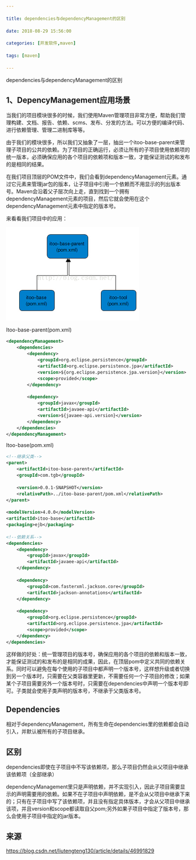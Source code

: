 ```yaml
---

title: dependencies与dependencyManagement的区别

date: 2018-08-29 15:56:00

categories: [开发软件,maven]

tags: [maven]

---
```



dependencies与dependencyManagement的区别


<!--more-->


## 1、DepencyManagement应用场景

当我们的项目模块很多的时候，我们使用Maven管理项目非常方便，帮助我们管理构建、文档、报告、依赖、scms、发布、分发的方法。可以方便的编译代码、进行依赖管理、管理二进制库等等。

由于我们的模块很多，所以我们又抽象了一层，抽出一个itoo-base-parent来管理子项目的公共的依赖。为了项目的正确运行，必须让所有的子项目使用依赖项的统一版本，必须确保应用的各个项目的依赖项和版本一致，才能保证测试的和发布的是相同的结果。

在我们项目顶层的POM文件中，我们会看到dependencyManagement元素。通过它元素来管理jar包的版本，让子项目中引用一个依赖而不用显示的列出版本号。Maven会沿着父子层次向上走，直到找到一个拥有dependencyManagement元素的项目，然后它就会使用在这个dependencyManagement元素中指定的版本号。

 

来看看我们项目中的应用：

![](dependencies与dependencyManagement的区别/depManage.png)                                                            



                                                  

Itoo-base-parent(pom.xml)

```xml
<dependencyManagement>
    <dependencies>
        <dependency>
            <groupId>org.eclipse.persistence</groupId>
            <artifactId>org.eclipse.persistence.jpa</artifactId>
            <version>${org.eclipse.persistence.jpa.version}</version>
            <scope>provided</scope>
        </dependency>
        
        <dependency>
            <groupId>javax</groupId>
            <artifactId>javaee-api</artifactId>
            <version>${javaee-api.version}</version>
        </dependency>
    </dependencies>
</dependencyManagement>
```

Itoo-base(pom.xml)


```xml
<!--继承父类-->
<parent>
    <artifactId>itoo-base-parent</artifactId>
    <groupId>com.tgb</groupId>

    <version>0.0.1-SNAPSHOT</version>
    <relativePath>../itoo-base-parent/pom.xml</relativePath>
</parent>

<modelVersion>4.0.0</modelVersion>
<artifactId>itoo-base</artifactId>
<packaging>ejb</packaging>
    
<!--依赖关系-->
<dependencies>
    <dependency>
        <groupId>javax</groupId>
        <artifactId>javaee-api</artifactId>
    </dependency>
    
    <dependency>
        <groupId>com.fasterxml.jackson.core</groupId>
        <artifactId>jackson-annotations</artifactId>
    </dependency>
    
    <dependency>
        <groupId>org.eclipse.persistence</groupId>
        <artifactId>org.eclipse.persistence.jpa</artifactId>
        <scope>provided</scope>
    </dependency>
</dependencies>
```

这样做的好处：统一管理项目的版本号，确保应用的各个项目的依赖和版本一致，才能保证测试的和发布的是相同的成果，因此，在顶层pom中定义共同的依赖关系。同时可以避免在每个使用的子项目中都声明一个版本号，这样想升级或者切换到另一个版本时，只需要在父类容器里更新，不需要任何一个子项目的修改；如果某个子项目需要另外一个版本号时，只需要在dependencies中声明一个版本号即可。子类就会使用子类声明的版本号，不继承于父类版本号。

 

## Dependencies

相对于dependencyManagement，所有生命在dependencies里的依赖都会自动引入，并默认被所有的子项目继承。

 

## 区别

dependencies即使在子项目中不写该依赖项，那么子项目仍然会从父项目中继承该依赖项（全部继承）

dependencyManagement里只是声明依赖，并不实现引入，因此子项目需要显示的声明需要用的依赖。如果不在子项目中声明依赖，是不会从父项目中继承下来的；只有在子项目中写了该依赖项，并且没有指定具体版本，才会从父项目中继承该项，并且version和scope都读取自父pom;另外如果子项目中指定了版本号，那么会使用子项目中指定的jar版本。
         
## 来源

https://blog.csdn.net/liutengteng130/article/details/46991829
